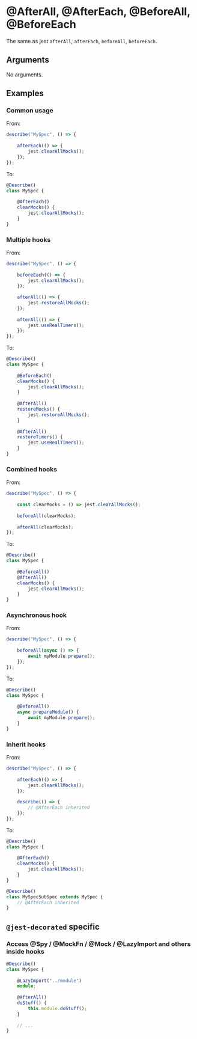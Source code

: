 # @AfterAll, @AfterEach, @BeforeAll, @BeforeEach

The same as jest `afterAll`, `afterEach`, `beforeAll`, `beforeEach`.

## Arguments

No arguments.

## Examples

### Common usage

From:

```typescript
describe("MySpec", () => {
    
    afterEach(() => {
        jest.clearAllMocks();
    });
});
```

To:

```typescript
@Describe()
class MySpec {
    
    @AfterEach()
    clearMocks() {
        jest.clearAllMocks();
    }
}
```

### Multiple hooks

From:

```typescript
describe("MySpec", () => {
    
    beforeEach(() => {
        jest.clearAllMocks();
    });
    
    afterAll(() => {
        jest.restoreAllMocks();
    });
    
    afterAll(() => {
        jest.useRealTimers();
    });
});
```

To:

```typescript
@Describe()
class MySpec {
    
    @BeforeEach()
    clearMocks() {
        jest.clearAllMocks();
    }
    
    @AfterAll()
    restoreMocks() {
        jest.restoreAllMocks();
    }
    
    @AfterAll()
    restoreTimers() {
        jest.useRealTimers();
    }
}
```

### Combined hooks

From:

```typescript
describe("MySpec", () => {
    
    const clearMocks = () => jest.clearAllMocks();
    
    beforeAll(clearMocks);
    
    afterAll(clearMocks);
});
```

To:

```typescript
@Describe()
class MySpec {
    
    @BeforeAll()
    @AfterAll()
    clearMocks() {
        jest.clearAllMocks();
    }
}
```

### Asynchronous hook

From:

```typescript
describe("MySpec", () => {
    
    beforeAll(async () => {
        await myModule.prepare();
    });
});
```

To:

```typescript
@Describe()
class MySpec {
    
    @BeforeAll()
    async prepareModule() {
        await myModule.prepare();
    }
}
```

### Inherit hooks

From:

```typescript
describe("MySpec", () => {
    
    afterEach(() => {
        jest.clearAllMocks();
    });
    
    describe(() => {
        // @AfterEach inherited
    });
});
```

To:

```typescript
@Describe()
class MySpec {
    
    @AfterEach()
    clearMocks() {
        jest.clearAllMocks();
    }
}

@Describe()
class MySpecSubSpec extends MySpec {
    // @AfterEach inherited
}
```

## `@jest-decorated` specific

### Access @Spy / @MockFn / @Mock / @LazyImport and others inside hooks

```typescript
@Describe()
class MySpec {
    
    @LazyImport("../module")
    module;
    
    @AfterAll()
    doStuff() {
        this.module.doStuff();
    }
    
    // ...
}
```
